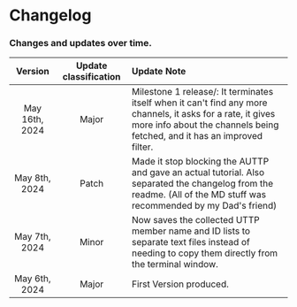 # Changelog

### Changes and updates over time.

|Version|Update classification|Update Note|
|:-----:|:-----:|:----------|
|May 16th, 2024|Major|Milestone 1 release/: It terminates itself when it can't find any more channels, it asks for a rate, it gives more info about the channels being fetched, and it has an improved filter.|
|May 8th, 2024|Patch|Made it stop blocking the AUTTP and gave an actual tutorial. Also separated the changelog from the readme. (All of the MD stuff was recommended by my Dad's friend)|
|May 7th, 2024|Minor|Now saves the collected UTTP member name and ID lists to separate text files instead of needing to copy them directly from the terminal window.|
|May 6th, 2024|Major|First Version produced.|